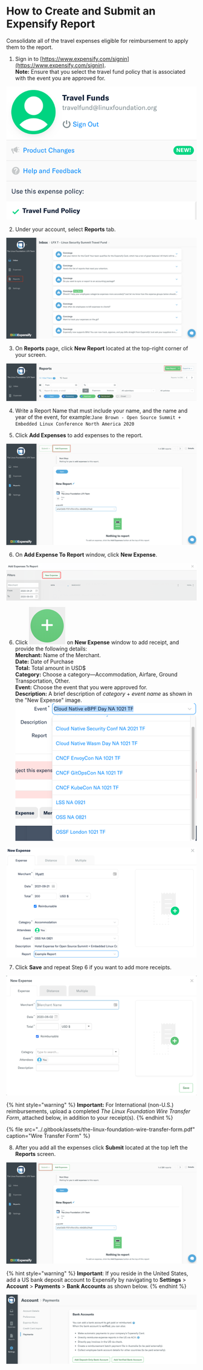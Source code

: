 # How to Create and Submit an Expensify Report

Consolidate all of the travel expenses eligible for reimbursement to apply them to the report.

1. Sign in to [https://www.expensify.com/signin](https://www.expensify.com/signin).  
**Note:** Ensure that you select the travel fund policy that is associated with the event you are approved for.

![Travel Funds](../.gitbook/assets/travel-fund-policy%20%281%29.png)

2. Under your account, select **Reports** tab.

![](../.gitbook/assets/reports.png)

3. On **Reports** page, click **New Report** located at the top-right corner of your screen.

![](../.gitbook/assets/new-report.png)

4. Write a Report Name that must include your name, and the name and year of the event, for example:`Jane Brown - Open Source Summit + Embedded Linux Conference North America 2020`

5. Click **Add Expenses** to add expenses to the report.

![](../.gitbook/assets/add-expenses.png)

6. On **Add Expense To Report** window, click **New Expense**.

![](../.gitbook/assets/new-expense.png)

6. Click ![](../.gitbook/assets/plus-icon.png) on **New Expense** window to add receipt, and provide the following details:  
**Merchant:** Name of the Merchant.  
**Date:** Date of Purchase  
**Total:** Total amount in USD$  
**Category:** Choose a category—Accommodation, Airfare, Ground Transportation, Other.‌  
**Event:** Choose the event that you were approved for.  
**Description:** A brief description of _category_ + _event name_ as shown in the "New Expense" image.  
![](../.gitbook/assets/choose-event.png)

![New Expense](../.gitbook/assets/new-expense%20%281%29.png)

 7. Click **Save** and repeat Step 6 if you want to add more receipts.

![](../.gitbook/assets/create-an-expense.png)

{% hint style="warning" %}
**Important:** For International \(non-U.S.\) reimbursements, upload a completed _The Linux Foundation Wire Transfer Form_, attached below, in addition to your receipt\(s\).
{% endhint %}

{% file src="../.gitbook/assets/the-linux-foundation-wire-transfer-form.pdf" caption="Wire Transfer Form" %}

8. After you add all the expenses click **Submit** located at the top left the **Reports** screen.

![](../.gitbook/assets/submit-report.png)



{% hint style="warning" %}
**Important**:  If you reside in the United States, add a US bank deposit account to Expensify by navigating to  **Settings** &gt; **Account** &gt; **Payments** &gt; **Bank Accounts** as shown below.
{% endhint %}

![For U.S. Residents](../.gitbook/assets/add-us-bank-account.png)

